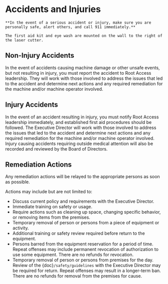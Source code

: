 Accidents and Injuries
======================

```{important}
**In the event of a serious accident or injury, make sure you are personally safe, alert others, and call 911 immediately.**
```

```{note}
The first aid kit and eye wash are mounted on the wall to the right of the laser cutter.
```

Non-Injury Accidents
--------------------

In the event of accidents causing machine damage or other unsafe events, but not resulting in injury, you must report the accident to Root Access leadership. They will work with those involved to address the issues that led to the accident and determine next actions and any required remediation for the machine and/or machine operator involved.

Injury Accidents
----------------

In the event of an accident resulting in injury, you must notify Root Access leadership immediately, and established first aid procedures should be followed. The Executive Director will work with those involved to address the issues that led to the accident and determine next actions and any required remediation for the machine and/or machine operator involved. Injury causing accidents requiring outside medical attention will also be recorded and reviewed by the Board of Directors.

Remediation Actions
-------------------

Any remediation actions will be relayed to the appropriate persons as soon as possible.

Actions may include but are not limited to:

* Discuss current policy and requirements with the Executive Director.
* Immediate training on safety or usage.
* Require actions such as cleaning up space, changing specific behavior, or removing items from the premises.
* Temporary removal of person or persons from a piece of equipment or activity.
* Additional training or safety review required before return to the equipment.
* Persons barred from the equipment reservation for a period of time. Repeat offenses may include permanent revocation of authorization to use some equipment. There are no refunds for revocation.
* Temporary removal of person or persons from premises for the day. Review of the {doc}`/safety/guidelines` with the Executive Director may be required for return. Repeat offenses may result in a longer-term ban. There are no refunds for removal from the premises for cause.
